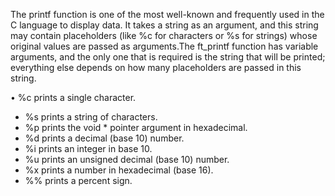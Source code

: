 The printf function is one of the most well-known and frequently used in the C language to display data. It takes a string as an argument, and this string may contain placeholders (like %c for characters or %s for strings) whose original values are passed as arguments.The ft_printf function has variable arguments, and the only one that is required is the string that will be printed; everything else depends on how many placeholders are passed in this string.

• %c prints a single character.

-	%s prints a string of characters.
-	%p prints the void * pointer argument in hexadecimal.
-	%d prints a decimal (base 10) number.
-	%i prints an integer in base 10.
-	%u prints an unsigned decimal (base 10) number.
-	%x prints a number in hexadecimal (base 16).
-	%% prints a percent sign.
